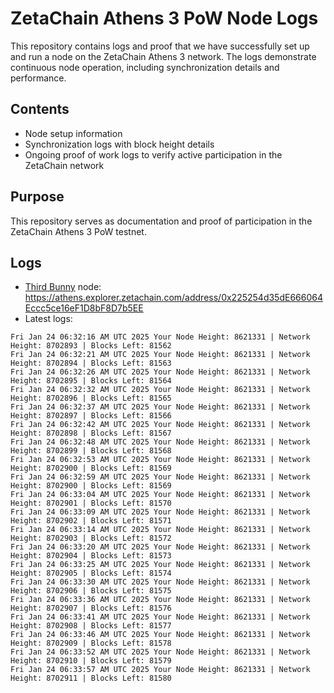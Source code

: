 # ZetaChain Athens 3 PoW Node Logs
This repository contains logs and proof that we have successfully set up and run a node on the ZetaChain Athens 3 network. The logs demonstrate continuous node operation, including synchronization details and performance.

## Contents
- Node setup information
- Synchronization logs with block height details
- Ongoing proof of work logs to verify active participation in the ZetaChain network

## Purpose
This repository serves as documentation and proof of participation in the ZetaChain Athens 3 PoW testnet.

## Logs

- [Third Bunny](https://thirdbunny.xyz/) node: https://athens.explorer.zetachain.com/address/0x225254d35dE666064Eccc5ce16eF1D8bF8D7b5EE
- Latest logs:
```
Fri Jan 24 06:32:16 AM UTC 2025 Your Node Height: 8621331 | Network Height: 8702893 | Blocks Left: 81562
Fri Jan 24 06:32:21 AM UTC 2025 Your Node Height: 8621331 | Network Height: 8702894 | Blocks Left: 81563
Fri Jan 24 06:32:26 AM UTC 2025 Your Node Height: 8621331 | Network Height: 8702895 | Blocks Left: 81564
Fri Jan 24 06:32:32 AM UTC 2025 Your Node Height: 8621331 | Network Height: 8702896 | Blocks Left: 81565
Fri Jan 24 06:32:37 AM UTC 2025 Your Node Height: 8621331 | Network Height: 8702897 | Blocks Left: 81566
Fri Jan 24 06:32:42 AM UTC 2025 Your Node Height: 8621331 | Network Height: 8702898 | Blocks Left: 81567
Fri Jan 24 06:32:48 AM UTC 2025 Your Node Height: 8621331 | Network Height: 8702899 | Blocks Left: 81568
Fri Jan 24 06:32:53 AM UTC 2025 Your Node Height: 8621331 | Network Height: 8702900 | Blocks Left: 81569
Fri Jan 24 06:32:59 AM UTC 2025 Your Node Height: 8621331 | Network Height: 8702900 | Blocks Left: 81569
Fri Jan 24 06:33:04 AM UTC 2025 Your Node Height: 8621331 | Network Height: 8702901 | Blocks Left: 81570
Fri Jan 24 06:33:09 AM UTC 2025 Your Node Height: 8621331 | Network Height: 8702902 | Blocks Left: 81571
Fri Jan 24 06:33:14 AM UTC 2025 Your Node Height: 8621331 | Network Height: 8702903 | Blocks Left: 81572
Fri Jan 24 06:33:20 AM UTC 2025 Your Node Height: 8621331 | Network Height: 8702904 | Blocks Left: 81573
Fri Jan 24 06:33:25 AM UTC 2025 Your Node Height: 8621331 | Network Height: 8702905 | Blocks Left: 81574
Fri Jan 24 06:33:30 AM UTC 2025 Your Node Height: 8621331 | Network Height: 8702906 | Blocks Left: 81575
Fri Jan 24 06:33:36 AM UTC 2025 Your Node Height: 8621331 | Network Height: 8702907 | Blocks Left: 81576
Fri Jan 24 06:33:41 AM UTC 2025 Your Node Height: 8621331 | Network Height: 8702908 | Blocks Left: 81577
Fri Jan 24 06:33:46 AM UTC 2025 Your Node Height: 8621331 | Network Height: 8702909 | Blocks Left: 81578
Fri Jan 24 06:33:52 AM UTC 2025 Your Node Height: 8621331 | Network Height: 8702910 | Blocks Left: 81579
Fri Jan 24 06:33:57 AM UTC 2025 Your Node Height: 8621331 | Network Height: 8702911 | Blocks Left: 81580
```
